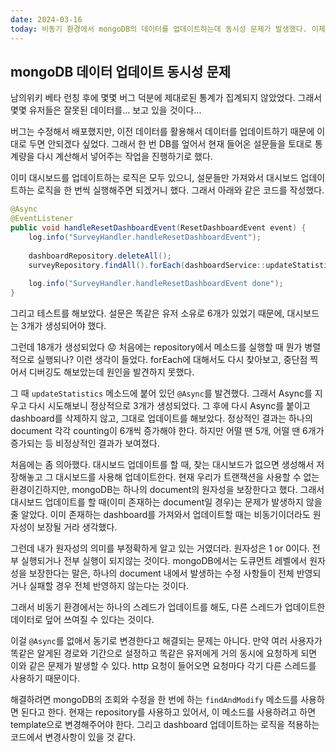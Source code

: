 ```yaml
---
date: 2024-03-16
today: 비동기 환경에서 mongoDB의 데이터를 업데이트하는데 동시성 문제가 발생했다. 이제라도 발견해서 다행이다.
---
```


## mongoDB 데이터 업데이트 동시성 문제

남의위키 베타 런칭 후에 몇몇 버그 덕분에 제대로된 통계가 집계되지 않았었다.
그래서 몇몇 유저들은 잘못된 데이터를... 보고 있을 것이다...

버그는 수정해서 배포했지만, 이전 데이터를 활용해서 데이터를 업데이트하기 때문에 이대로 두면 안되겠다 싶었다.
그래서 한 번 DB를 엎어서 현재 들어온 설문들을 토대로 통계량을 다시 계산해서 넣어주는 작업을 진행하기로 했다.


이미 대시보드를 업데이트하는 로직은 모두 있으니, 설문들만 가져와서 대시보드 업데이트하는 로직을 한 번씩 실행해주면 되겠거니 했다.
그래서 아래와 같은 코드를 작성했다.
```java
@Async  
@EventListener  
public void handleResetDashboardEvent(ResetDashboardEvent event) {  
	log.info("SurveyHandler.handleResetDashboardEvent");  
	  
	dashboardRepository.deleteAll();  
	surveyRepository.findAll().forEach(dashboardService::updateStatistics);  
	  
	log.info("SurveyHandler.handleResetDashboardEvent done");
}
```

그리고 테스트를 해보았다.
설문은 똑같은 유저 소유로 6개가 있었기 때문에, 대시보드는 3개가 생성되어야 했다.

그런데 18개가 생성되었다 😟
처음에는 repository에서 메소드를 실행할 때 뭔가 병렬적으로 실행되나? 이런 생각이 들었다.
forEach에 대해서도 다시 찾아보고, 중단점 찍어서 디버깅도 해보았는데 원인을 발견하지 못했다.

그 때 `updateStatistics` 메소드에 붙어 있던 `@Async`를 발견했다.
그래서 Async를 지우고 다시 시도해보니 정상적으로 3개가 생성되었다. 
그 후에 다시 Async를 붙이고 dashboard를 삭제하지 않고, 그대로 업데이트를 해보았다.
정상적인 결과는 하나의 document 각각 counting이 6개씩 증가해야 한다. 하지만 어떨 땐 5개, 어떨 땐 6개가 증가되는 등 비정상적인 결과가 보여졌다.


처음에는 좀 의아했다.
대시보드 업데이트를 할 때, 찾는 대시보드가 없으면 생성해서 저장해놓고 그 대시보드를 사용해 업데이트한다.
현재 우리가 트랜잭션을 사용할 수 없는 환경이긴하지만, mongoDB는 하나의 document의 원자성을 보장한다고 했다.
그래서 대시보드 업데이트를 할 때(이미 존재하는 document일 경우)는 문제가 발생하지 않을 줄 알았다. 이미 존재하는 dashboard를 가져와서 업데이트할 때는 비동기이더라도 원자성이 보장될 거라 생각했다.

그런데 내가 원자성의 의미를 부정확하게 알고 있는 거였더라.
원자성은 1 or 0이다. 전부 실행되거나 전부 실행이 되지않는 것이다. 
mongoDB에서는 도큐먼트 레벨에서 원자성을 보장한다는 말은, 하나의 document 내에서 발생하는 수정 사항들이 전체 반영되거나 실패할 경우 전체 반영하지 않는다는 것이다.

그래서 비동기 환경에서는 하나의 스레드가 업데이트를 해도, 다른 스레드가 업데이트한 데이터로 덮어 쓰여질 수 있다는 것이다.

이걸 `@Async`를 없애서 동기로 변경한다고 해결되는 문제는 아니다.
만약 여러 사용자가 똑같은 알게된 경로와 기간으로 설정하고 똑같은 유저에게 거의 동시에 요청하게 되면 이와 같은 문제가 발생할 수 있다. http 요청이 들어오면 요청마다 각기 다른 스레드를 사용하기 때문이다.



해결하려면 mongoDB의 조회와 수정을 한 번에 하는 `findAndModify` 메소드를 사용하면 된다고 한다.
현재는 repository를 사용하고 있어서, 이 메소드를 사용하려고 하면 template으로 변경해주어야 한다. 그리고 dashboard 업데이트하는 로직을 적용하는 코드에서 변경사항이 있을 것 같다.






